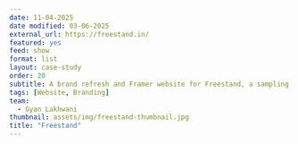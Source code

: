 ```yaml
---
date: 11-04-2025
date modified: 03-06-2025
external_url: https://freestand.in/
featured: yes
feed: show
format: list
layout: case-study
order: 20
subtitle: A brand refresh and Framer website for Freestand, a sampling solutions provider for FMCG brands in India.
tags: [Website, Branding]
team:
  - Gyan Lakhwani
thumbnail: assets/img/freestand-thumbnail.jpg
title: "Freestand"
---
```

